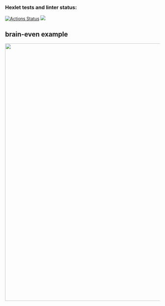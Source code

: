 ### Hexlet tests and linter status:
[![Actions Status](https://github.com/Letch49/python-project-49/workflows/hexlet-check/badge.svg)](https://github.com/Letch49/python-project-49/actions)
<a href="https://codeclimate.com/github/Letch49/python-project-49/maintainability"><img src="https://api.codeclimate.com/v1/badges/ff221b2623c77a7fd9d7/maintainability" /></a>

## brain-even example
<a href="https://asciinema.org/a/581027?autoplay=1"><img src="https://asciinema.org/a/581027.png" width="836"/></a>
